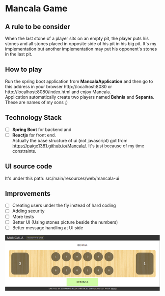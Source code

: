 # Mancala Game

## A rule to be consider

When the last stone of a player sits on an empty pit, the player puts his stones and all stones placed in opposite side
of his pit in his big pit. It's my implementation but another implementation may put his opponent's stones in the last
pit.

## How to play

Run the spring boot application from **MancalaApplication** and then go to this address in your browser
http://localhost:8080 or http://localhost:8080/index.html and enjoy Mancala.
<br> Application automatically create two players named **Behnia** and **Sepanta**. These are names of my sons ;)

## Technology Stack

- [ ] **Spring Boot** for backend and
- [ ]  **Reactjs** for front end.<br>
  Actually the base structure of ui (not javascript) got from https://paige1381.github.io/Mancala/. It's just 
  because of my time constraints.

## UI source code

It's under this path: src/main/resources/web/mancala-ui

## Improvements

- [ ] Creating users under the fly instead of hard coding
- [ ] Adding security
- [ ] More tests
- [ ] Better UI (Using stones picture beside the numbers)
- [ ] Better message handling at UI side

<img src="src/main/resources/web/images/board.png" alt="mancala board" title="mancala board" />